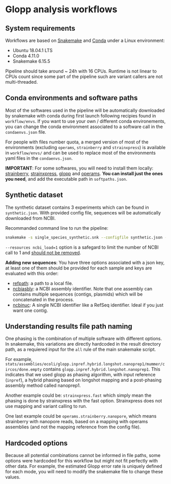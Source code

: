 # Glopp analysis workflows

## System requirements

Workflows are based on [Snakemake](https://snakemake.readthedocs.io/en/stable/) and [Conda](https://docs.conda.io/en/latest/) under a Linux environment:

* Ubuntu 18.04.1 LTS
* Conda 4.11.0
* Snakemake 6.15.5

Pipeline should take around ~ 24h with 16 CPUs. Runtime is not linear to CPUs count since some part of the pipeline such are variant callers are not multi-threaded.

## Conda environments and software paths

Most of the softwares used in the pipeline will be automatically downloaded by snakemake with conda during first launch following recipies found in `workflow/envs`. If you want to use your own / different conda environements, you can change the conda environment associated to a software call in the `condaenvs.json` file.

For people with files number quota, a merged version of most of the environments (excluding `operams`, `strainberry` and `strainxpress`) is available in `workflow/envs/` and can be used to replace most of the environments yaml files in the `condaenvs.json`. 

**IMPORTANT**: For some softwares, you will need to install them locally: [strainberry](https://github.com/rvicedomini/strainberry), [strainxpress](https://github.com/kangxiongbin/StrainXpress), [glopp](https://github.com/bluenote-1577/glopp) and [operams](https://github.com/CSB5/OPERA-MS). **You can install just the ones you need**, and add the executable path in `softpaths.json`.

## Synthetic dataset

The synthetic dataset contains 3 experiments which can be found in `synthetic.json`. With provided config file, sequences will be automatically downloaded from NCBI.

Recommanded command line to run the pipeline:

```bash
snakemake -s single_species_synthetic.snk --configfile synthetic.json --use-conda --cores 24 --resources ncbi_load=1 --attempt 3
```

`--resources ncbi_load=1` option is a safegard to limit the number of NCBI call to 1 and <u>should not be removed</u>. 

**Adding new sequences**: You have three options associated with a json key, at least one of them should be provided for each sample and keys are evaluated with this order:

* <u>refpath</u>: a path to a local file.
* <u>ncbiasbly</u>: a NCBI assembly identifier. Note that one assembly can contains multiple sequences (contigs, plasmids) which will be concatenated in the process.
* <u>ncbinuc</u>: A single NCBI identifier like a RefSeq identifier. Ideal if you just want one contig.

## Understanding results file path naming

One phasing is the combination of multiple software with different options. In snakemake, this variations are directly hardcoded in the result directory path, as a requiered input for the `all` rule of the main snakemake script. 

For example, `stats/assemblies/ecoli/glopp.inpref.hybrid.longshot.nanoprep1/mummer/circos/done.empty` contains `glopp.inpref.hybrid.longshot.nanoprep1`. This indicates that we used glopp as phasing algorithm, with input reference (`inpref`), a hybrid phasing based on longshot mapping and a post-phasing assembly method called nanoprep1.

Another example could be: `strainxpress.fast` which simply mean the phasing is done by strainxpress with the fast option. Strainxpress does not use mapping and variant calling to run.

One last example could be `operams.strainberry.nanopore`, which means strainberry with nanopore reads, based on a mapping with operams assemblies (and not the mapping reference from the config file).

## Hardcoded options

Because all potential combinations cannot be informed in file paths, some options were hardcoded for this workflow but might not fit perfectly with other data. For example, the estimated Glopp error rate is uniquely defined for each mode, you will need to modify the snakemake file to change these values.
